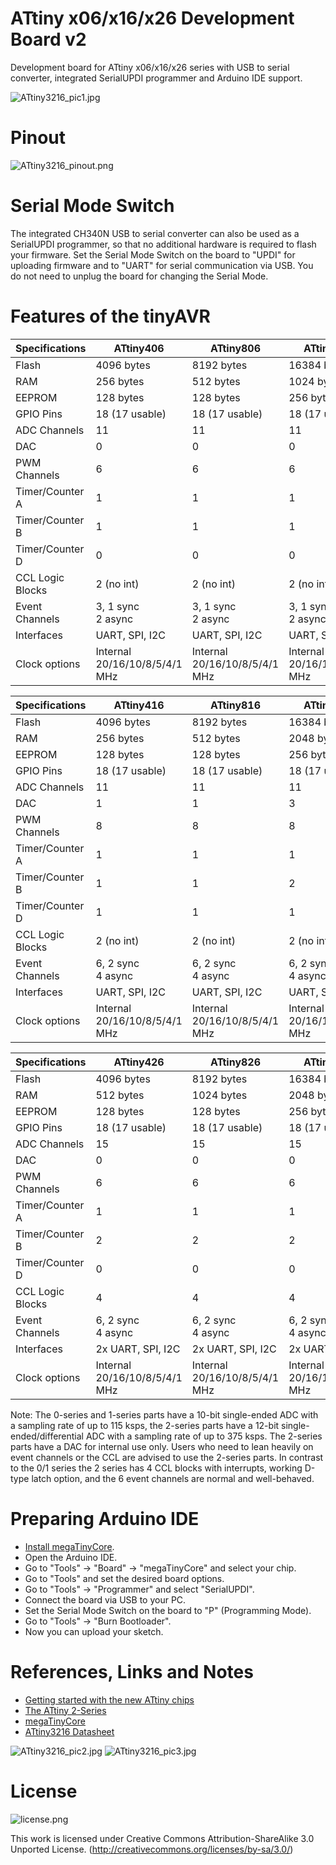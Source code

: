 # ATtiny x06/x16/x26 Development Board v2
Development board for ATtiny x06/x16/x26 series with USB to serial converter, integrated SerialUPDI programmer and Arduino IDE support.

![ATtiny3216_pic1.jpg](https://raw.githubusercontent.com/wagiminator/AVR-Development-Boards/master/ATtiny3216_DevBoard_v2/documentation/ATtiny3216_DevBoard_v2_pic1.jpg)

# Pinout
![ATtiny3216_pinout.png](https://raw.githubusercontent.com/wagiminator/AVR-Development-Boards/master/ATtiny3216_DevBoard_v2/documentation/ATtiny3216_DevBoard_v2_pinout.png)

# Serial Mode Switch
The integrated CH340N USB to serial converter can also be used as a SerialUPDI programmer, so that no additional hardware is required to flash your firmware. Set the Serial Mode Switch on the board to "UPDI" for uploading firmware and to "UART" for serial communication via USB. You do not need to unplug the board for changing the Serial Mode.

# Features of the tinyAVR

 Specifications |   ATtiny406   |   ATtiny806   |  ATtiny1606
----------------|---------------|---------------|--------------
Flash           |    4096 bytes |    8192 bytes |   16384 bytes
RAM             |     256 bytes |     512 bytes |    1024 bytes
EEPROM          |     128 bytes |     128 bytes |     256 bytes
GPIO Pins       | 18 (17 usable)| 18 (17 usable)| 18 (17 usable)
ADC Channels    | 11 | 11 | 11
DAC             |  0 |  0 |  0
PWM Channels    |  6 |  6 |  6
Timer/Counter A |  1 |  1 |  1
Timer/Counter B |  1 |  1 |  1
Timer/Counter D |  0 |  0 |  0
CCL Logic Blocks | 2 (no int) | 2 (no int) | 2 (no int) | 2 (no int)
Event Channels   | 3, 1 sync<br/> 2 async | 3, 1 sync<br/> 2 async  | 3, 1 sync<br/> 2 async | 3, 1 sync<br/> 2 async
Interfaces | UART, SPI, I2C | UART, SPI, I2C | UART, SPI, I2C | UART, SPI, I2C
Clock options | Internal 20/16/10/8/5/4/1 MHz | Internal 20/16/10/8/5/4/1 MHz | Internal 20/16/10/8/5/4/1 MHz

 Specifications |   ATtiny416   |   ATtiny816   |  ATtiny1616   |   ATtiny3216
----------------|---------------|---------------|---------------|----------------
Flash           |    4096 bytes |    8192 bytes |   16384 bytes |   32768 bytes
RAM             |     256 bytes |     512 bytes |    2048 bytes |    2048 bytes
EEPROM          |     128 bytes |     128 bytes |     256 bytes |     256 bytes
GPIO Pins       | 18 (17 usable)| 18 (17 usable)| 18 (17 usable)| 18 (17 usable)
ADC Channels    | 11 | 11 | 11 | 11
DAC             |  1 |  1 |  3 |  3
PWM Channels    |  8 |  8 |  8 |  8
Timer/Counter A |  1 |  1 |  1 |  1
Timer/Counter B |  1 |  1 |  2 |  2
Timer/Counter D |  1 |  1 |  1 |  1
CCL Logic Blocks|  2 (no int) |  2 (no int) |      2 (no int) |  2 (no int)
Event Channels  | 6, 2 sync<br/> 4 async | 6, 2 sync<br/> 4 async | 6, 2 sync<br/> 4 async | 6, 2 sync<br/> 4 async |
Interfaces | UART, SPI, I2C | UART, SPI, I2C | UART, SPI, I2C | UART, SPI, I2C
Clock options | Internal 20/16/10/8/5/4/1 MHz | Internal 20/16/10/8/5/4/1 MHz | Internal 20/16/10/8/5/4/1 MHz | Internal 20/16/10/8/5/4/1 MHz

 Specifications |    ATtiny426   |   ATtiny826   |   ATtiny1626  |  ATtiny3226   
----------------|----------------|---------------|---------------|---------------
Flash           |     4096 bytes |    8192 bytes |   16384 bytes |   32768 bytes 
RAM             |      512 bytes |    1024 bytes |    2048 bytes |    3072 bytes 
EEPROM          |      128 bytes |     128 bytes |     256 bytes |     256 bytes 
GPIO Pins       | 18 (17 usable) | 18 (17 usable)| 18 (17 usable)| 18 (17 usable)
ADC Channels    | 15 | 15 | 15 | 15
DAC             |  0 |  0 |  0 |  0
PWM Channels    |  6 |  6 |  6 |  6
Timer/Counter A |  1 |  1 |  1 |  1
Timer/Counter B |  2 |  2 |  2 |  2
Timer/Counter D |  0 |  0 |  0 |  0
CCL Logic Blocks|  4 |  4 |  4 |  4
Event Channels  | 6, 2 sync<br/> 4 async | 6, 2 sync<br/> 4 async | 6, 2 sync<br/> 4 async | 6, 2 sync<br/> 4 async |
Interfaces | 2x UART, SPI, I2C | 2x UART, SPI, I2C | 2x UART, SPI, I2C | 2x UART, SPI, I2C
Clock options | Internal 20/16/10/8/5/4/1 MHz | Internal 20/16/10/8/5/4/1 MHz | Internal 20/16/10/8/5/4/1 MHz | Internal 20/16/10/8/5/4/1 MHz

Note: The 0-series and 1-series parts have a 10-bit single-ended ADC with a sampling rate of up to 115 ksps, the 2-series parts have a 12-bit single-ended/differential ADC with a sampling rate of up to 375 ksps. The 2-series parts have a DAC for internal use only.
Users who need to lean heavily on event channels or the CCL are advised to use the 2-series parts. In contrast to the 0/1 series the 2 series has 4 CCL blocks with interrupts, working D-type latch option, and the 6 event channels are normal and well-behaved.

# Preparing Arduino IDE
- [Install megaTinyCore](https://github.com/SpenceKonde/megaTinyCore/blob/master/Installation.md).
- Open the Arduino IDE.
- Go to "Tools" -> "Board" -> "megaTinyCore" and select your chip.
- Go to "Tools" and set the desired board options.
- Go to "Tools" -> "Programmer" and select "SerialUPDI".
- Connect the board via USB to your PC.
- Set the Serial Mode Switch on the board to "P" (Programming Mode).
- Go to "Tools" -> "Burn Bootloader".
- Now you can upload your sketch.

# References, Links and Notes
- [Getting started with the new ATtiny chips](http://www.technoblogy.com/show?2OCH)
- [The ATtiny 2-Series](http://www.technoblogy.com/show?3UKF)
- [megaTinyCore](https://github.com/SpenceKonde/megaTinyCore)
- [ATtiny3216 Datasheet](https://ww1.microchip.com/downloads/aemDocuments/documents/MCU08/ProductDocuments/DataSheets/ATtiny3216-17-DataSheet-DS40002205A.pdf)

![ATtiny3216_pic2.jpg](https://raw.githubusercontent.com/wagiminator/AVR-Development-Boards/master/ATtiny3216_DevBoard_v2/documentation/ATtiny3216_DevBoard_v2_pic2.jpg)
![ATtiny3216_pic3.jpg](https://raw.githubusercontent.com/wagiminator/AVR-Development-Boards/master/ATtiny3216_DevBoard_v2/documentation/ATtiny3216_DevBoard_v2_pic3.jpg)

# License

![license.png](https://i.creativecommons.org/l/by-sa/3.0/88x31.png)

This work is licensed under Creative Commons Attribution-ShareAlike 3.0 Unported License. 
(http://creativecommons.org/licenses/by-sa/3.0/)
